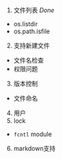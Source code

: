 1. 文件列表 *Done*
  * os.listdir
  * os.path.isfile
2. 支持新建文件
  * 文件名检查
  * 权限问题
3. 版本控制
  * 文件命名
4. 用户
5. lock
  * `fcntl` module
6. markdown支持
